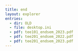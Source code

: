 ```yaml
---
title: end
layout: explorer
entries:
  - dir: OLD
  - file: desktop.ini
  - pdf: tee101_endsem_2023.pdf
  - pdf: tee201_endsem_2022.pdf
  - pdf: tee201_endsem_2023.pdf
---
```

